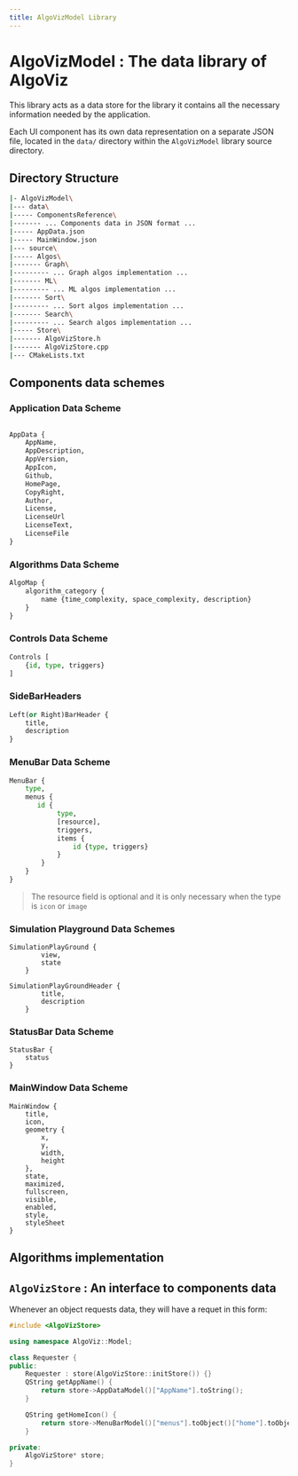 ```yaml
---
title: AlgoVizModel Library
---
```


# AlgoVizModel : The data library of AlgoViz

This library acts as a data store for the library it contains all the necessary information needed by the application.

Each UI component has its own data representation on a separate JSON file, located in the `data/` directory within the `AlgoVizModel` library source directory.

## Directory Structure

```bash
|- AlgoVizModel\
|--- data\
|----- ComponentsReference\
|------- ... Components data in JSON format ...
|----- AppData.json
|----- MainWindow.json
|--- source\
|----- Algos\
|------- Graph\
|--------- ... Graph algos implementation ...
|------- ML\
|--------- ... ML algos implementation ...
|------- Sort\
|--------- ... Sort algos implementation ...
|------- Search\
|--------- ... Search algos implementation ...
|----- Store\
|------- AlgoVizStore.h
|------- AlgoVizStore.cpp
|--- CMakeLists.txt
```

## Components data schemes

### Application Data Scheme

```python

AppData {
    AppName,
    AppDescription,
    AppVersion,
    AppIcon,
    Github,
    HomePage,
    CopyRight,
    Author,
    License,
    LicenseUrl
    LicenseText,
    LicenseFile
}
```

### Algorithms Data Scheme

```python
AlgoMap {
    algorithm_category {
        name {time_complexity, space_complexity, description}
    }
}
```

### Controls Data Scheme

```python
Controls [
    {id, type, triggers}
]
```

### SideBarHeaders

```python
Left(or Right)BarHeader {
    title,
    description
}
```

### MenuBar Data Scheme

```python
MenuBar {
    type,
    menus {
       id {
            type,
            [resource],
            triggers,
            items {
                id {type, triggers}
            }
        }
    }
}
```

> The resource field is optional and it is only necessary when the type is `icon` or `image`

### Simulation Playground Data Schemes

```
SimulationPlayGround {
        view,
        state
    }
```

```
SimulationPlayGroundHeader {
        title,
        description
    }
```

### StatusBar Data Scheme

```
StatusBar {
    status
}
```

### MainWindow Data Scheme

```
MainWindow {
    title,
    icon,
    geometry {
        x,
        y,
        width,
        height
    },
    state,
    maximized,
    fullscreen,
    visible,
    enabled,
    style,
    styleSheet
}
```

## Algorithms implementation

## `AlgoVizStore` : An interface to components data

Whenever an object requests data, they will have a requet in this form:

```cpp
#include <AlgoVizStore>

using namespace AlgoViz::Model;

class Requester {
public:
    Requester : store(AlgoVizStore::initStore()) {}
    QString getAppName() {
        return store->AppDataModel()["AppName"].toString();
    }

    QString getHomeIcon() {
        return store->MenuBarModel()["menus"].toObject()["home"].toObject()["resource"].toString();
    }

private:
    AlgoVizStore* store; 
}

```